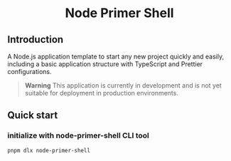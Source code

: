 <h1 align="center">
	Node Primer Shell
</h1>

## Introduction

A Node.js application template to start any new project quickly and easily, including a basic application structure with TypeScript and Prettier configurations.

> **Warning**
> This application is currently in development and is not yet suitable for deployment in production environments.

## Quick start

### initialize with node-primer-shell CLI tool

```bash
pnpm dlx node-primer-shell
```
